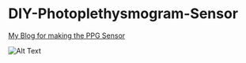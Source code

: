 # DIY-Photoplethysmogram-Sensor

[My Blog for making the PPG Sensor](https://learnaton.wordpress.com/2018/12/29/led-for-heart-rate-measure/)


![Alt Text](https://learnaton.files.wordpress.com/2018/12/cover-pic.jpg)

